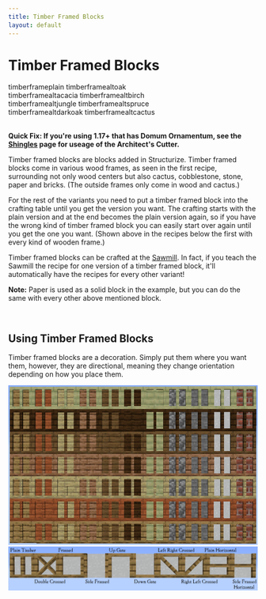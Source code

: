 ```yaml
---
title: Timber Framed Blocks
layout: default
---
```

# Timber Framed Blocks

<div class="infobox box text-center">
    <recipe>timberframeplain</recipe>
    <recipe>timberframealtoak</recipe><br>
    <recipe>timberframealtacacia</recipe>
    <recipe>timberframealtbirch</recipe><br>
    <recipe>timberframealtjungle</recipe>
    <recipe>timberframealtspruce</recipe><br>
    <recipe>timberframealtdarkoak</recipe>
    <recipe>timberframealtcactus</recipe><br>
</div>
<br>

**Quick Fix: If you're using 1.17+ that has Domum Ornamentum, see the [Shingles](../../source/items/shingles) page for useage of the Architect's Cutter.**

Timber framed blocks are blocks added in Structurize. Timber framed blocks come in various wood frames, as seen in the first recipe, surrounding not only wood centers but also cactus, cobblestone, stone, paper and bricks. (The outside frames only come in wood and cactus.) 

For the rest of the variants you need to put a timber framed block into the crafting table until you get the version you want. The crafting starts with the plain version and at the end becomes the plain version again, so if you have the wrong kind of timber framed block you can easily start over again until you get the one you want. (Shown above in the recipes below the first with every kind of wooden frame.)

Timber framed blocks can be crafted at the [Sawmill](../../source/buildings/sawmill). In fact, if you teach the Sawmill the recipe for one version of a timber framed block, it'll automatically have the recipes for every other variant!

**Note:** Paper is used as a solid block in the example, but you can do the same with every other above mentioned block.

<br>

## Using Timber Framed Blocks

Timber framed blocks are a decoration. Simply put them where you want them, however, they are directional, meaning they change orientation depending on how you place them. 

<img src="../../assets/images/items/plain_timberframes.png" alt="Plain Timber Framed Blocks" />
<img src="../../assets/images/items/TimberedFrames.png" alt="Timber Framed Blocks" />
